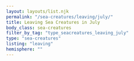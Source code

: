 ```yaml
---
layout: layouts/list.njk
permalink: "/sea-creatures/leaving/july/"
title: Leaving Sea Creatures in July
body_class: sea-creatures
filter_by_tag: "type_seacreatures_leaving_july"
type: "sea-creatures"
listing: "leaving"
hemisphere: ""
---
```

